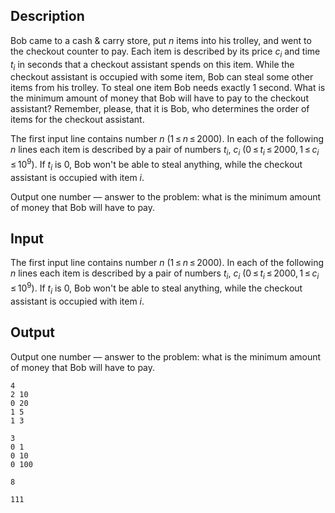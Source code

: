 ## Description

<div><p>Bob came to a cash &amp; carry store, put <span class="tex-span"><i>n</i></span> items into his trolley, and went to the checkout counter to pay. Each item is described by its price <span class="tex-span"><i>c</i><sub class="lower-index"><i>i</i></sub></span> and time <span class="tex-span"><i>t</i><sub class="lower-index"><i>i</i></sub></span> in seconds that a checkout assistant spends on this item. While the checkout assistant is occupied with some item, Bob can steal some other items from his trolley. To steal one item Bob needs exactly 1 second. What is the minimum amount of money that Bob will have to pay to the checkout assistant? Remember, please, that it is Bob, who determines the order of items for the checkout assistant.</p></div><div class="input-specification"><p>The first input line contains number <span class="tex-span"><i>n</i></span> (<span class="tex-span">1 ≤ <i>n</i> ≤ 2000</span>). In each of the following <span class="tex-span"><i>n</i></span> lines each item is described by a pair of numbers <span class="tex-span"><i>t</i><sub class="lower-index"><i>i</i></sub></span>, <span class="tex-span"><i>c</i><sub class="lower-index"><i>i</i></sub></span> (<span class="tex-span">0 ≤ <i>t</i><sub class="lower-index"><i>i</i></sub> ≤ 2000, 1 ≤ <i>c</i><sub class="lower-index"><i>i</i></sub> ≤ 10<sup class="upper-index">9</sup></span>). If <span class="tex-span"><i>t</i><sub class="lower-index"><i>i</i></sub></span> is 0, Bob won't be able to steal anything, while the checkout assistant is occupied with item <span class="tex-span"><i>i</i></span>.</p></div><div class="output-specification"><p>Output one number — answer to the problem: what is the minimum amount of money that Bob will have to pay.</p></div>

## Input

<p>The first input line contains number <span class="tex-span"><i>n</i></span> (<span class="tex-span">1 ≤ <i>n</i> ≤ 2000</span>). In each of the following <span class="tex-span"><i>n</i></span> lines each item is described by a pair of numbers <span class="tex-span"><i>t</i><sub class="lower-index"><i>i</i></sub></span>, <span class="tex-span"><i>c</i><sub class="lower-index"><i>i</i></sub></span> (<span class="tex-span">0 ≤ <i>t</i><sub class="lower-index"><i>i</i></sub> ≤ 2000, 1 ≤ <i>c</i><sub class="lower-index"><i>i</i></sub> ≤ 10<sup class="upper-index">9</sup></span>). If <span class="tex-span"><i>t</i><sub class="lower-index"><i>i</i></sub></span> is 0, Bob won't be able to steal anything, while the checkout assistant is occupied with item <span class="tex-span"><i>i</i></span>.</p>

## Output

<p>Output one number — answer to the problem: what is the minimum amount of money that Bob will have to pay.</p>





```input1
4
2 10
0 20
1 5
1 3

```




```input2
3
0 1
0 10
0 100

```




```output1
8

```




```output2
111

```


